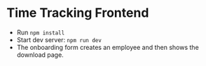 # Time Tracking Frontend

- Run `npm install`
- Start dev server: `npm run dev`
- The onboarding form creates an employee and then shows the download page.